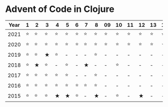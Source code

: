 # Advent of Code in Clojure

| Year | 1 | 2 | 3 | 4 | 5 | 6 | 7 | 8 | 09 | 10 | 11 | 12 | 13 | 14 | 15 | 16 | 17 | 18 | 19 | 20 | 21 | 22 | 23 | 24 | 25 |
|------|---|---|---|---|---|---|---|---|----|----|----|----|----|----|----|----|----|----|----|----|----|----|----|----|----|
| 2021 |⭐|⭐|⭐|⭐|⭐|⭐|⭐|⭐|⭐|⭐|⭐|⭐|⭐|⭐|-|-|-|-|-|-|-|-|-|-|-|-| 
| 2020 |⭐|⭐|⭐|⭐|⭐|⭐|⭐|⭐|⭐|⭐|⭐|⭐|⭐|★|⭐|⭐|-|⭐|-|-|⭐|★|-|-|-|
| 2019 |⭐|⭐|★|⭐|-|-|-|⭐|-|-|-|-|-|-|-|-|-|-|-|-|-|-|-|-|-|
| 2018 |⭐|★|⭐|-|⭐|-|★|-|-|⭐|-|-|-|-|-|-|-|-|-|-|-|-|-|-|-|
| 2017 |⭐|⭐|⭐|⭐|⭐|-|-|⭐|-|-|-|-|-|-|-|-|-|-|-|-|-|-|-|-|-|
| 2016 |⭐|⭐|⭐|⭐|⭐|⭐|⭐|⭐|-|-|-|-|-|-|-|-|-|-|-|-|-|-|-|-|-|
| 2015 |⭐|⭐|⭐|★|★|⭐|-|★|-|⭐|-|★|-|-|-|-|-|-|-|-|-|-|-|-|-|
